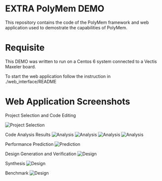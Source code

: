 EXTRA PolyMem DEMO
==================

This repository contains the code of the PolyMem framework and web application used to demostrate the capabilities of PolyMem.

Requisite
=========
This DEMO was written to run on a Centos 6 system connected to a Vectis Maxeler board.

To start the web application follow the instruction in ./web_interface/README 

Web Application Screenshots
===========================
Project Selection and Code Editing

![Project Selection](https://raw.githubusercontent.com/giuliostramondo/extra_polymem_demo/master/images/Extra_UVA_DEMO_Step1.png)

Code Analysis Results
![Analysis](https://raw.githubusercontent.com/giuliostramondo/extra_polymem_demo/master/images/Extra_UVA_DEMO_Step2.png)
![Analysis](https://raw.githubusercontent.com/giuliostramondo/extra_polymem_demo/master/images/Extra_UVA_DEMO_Step3.png)
![Analysis](https://raw.githubusercontent.com/giuliostramondo/extra_polymem_demo/master/images/Extra_UVA_DEMO_Step4.png)
![Analysis](https://raw.githubusercontent.com/giuliostramondo/extra_polymem_demo/master/images/Extra_UVA_DEMO_Step5.png)

Performance Prediction
![Prediction](https://raw.githubusercontent.com/giuliostramondo/extra_polymem_demo/master/images/Extra_UVA_DEMO_Step6.png)

Design Generation and Verification
![Design](https://raw.githubusercontent.com/giuliostramondo/extra_polymem_demo/master/images/Extra_UVA_DEMO_Step7.png)

Synthesis
![Design](https://raw.githubusercontent.com/giuliostramondo/extra_polymem_demo/master/images/Extra_UVA_DEMO_Step8.png)

Benchmark
![Design](https://raw.githubusercontent.com/giuliostramondo/extra_polymem_demo/master/images/Extra_UVA_DEMO_Step9.png)
